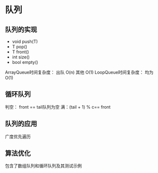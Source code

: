 <!--
 * @Author: five-5
 * @Description: 队列学习笔记
 * @Date: 2019-03-24
 * @LastEditTime: 2019-03-24
 -->

# 队列
## 队列的实现
- void push(T)
- T pop()
- T front()
- int size()
- bool empty()

ArrayQueue时间复杂度：
出队 O(n)
其他 O(1)
LoopQueue时间复杂度：
均为O(1)

## 循环队列
判空： front == tail队列为空
满：(tail + 1) % c== front


## 队列的应用
广度优先遍历

## 算法优化
 包含了数组队列和循环队列及其测试示例